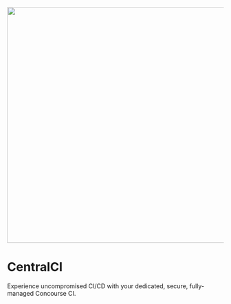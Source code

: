 <img src="https://github.com/user-attachments/assets/9953b3a7-4a9e-49f9-bdc7-bd07cbb5fd30" width="550">

# CentralCI
Experience uncompromised CI/CD with your dedicated, secure, fully-managed Concourse CI.
